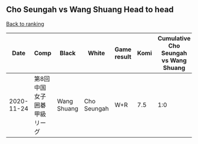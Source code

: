 ## Cho Seungah vs Wang Shuang Head to head

[Back to ranking](../../index.md)




| **Date** | **Comp** | **Black** | **White** | **Game result** | **Komi** | **Cumulative Cho Seungah vs Wang Shuang** | **Cho Seungah streak** | **Wang Shuang streak** | 
| --- | --- | --- | --- | --- | --- | --- | --- | --- |
| 2020-11-24 | 第8回中国女子囲碁甲級リーグ | Wang Shuang | Cho Seungah | W+R | 7.5 | 1:0 | 1 | 0 |




